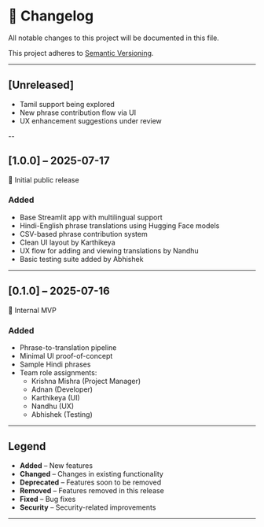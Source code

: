 # 📓 Changelog

All notable changes to this project will be documented in this file.

This project adheres to [Semantic Versioning](https://semver.org/).

---

## [Unreleased]
- Tamil support being explored
- New phrase contribution flow via UI
- UX enhancement suggestions under review

--

## [1.0.0] – 2025-07-17

🎉 Initial public release

### Added
- Base Streamlit app with multilingual support
- Hindi-English phrase translations using Hugging Face models
- CSV-based phrase contribution system
- Clean UI layout by Karthikeya
- UX flow for adding and viewing translations by Nandhu
- Basic testing suite added by Abhishek

---

## [0.1.0] – 2025-07-16

🚧 Internal MVP

### Added
- Phrase-to-translation pipeline
- Minimal UI proof-of-concept
- Sample Hindi phrases
- Team role assignments:
  - Krishna Mishra (Project Manager)
  - Adnan (Developer)
  - Karthikeya (UI)
  - Nandhu (UX)
  - Abhishek (Testing)

---

## Legend

- **Added** – New features
- **Changed** – Changes in existing functionality
- **Deprecated** – Features soon to be removed
- **Removed** – Features removed in this release
- **Fixed** – Bug fixes
- **Security** – Security-related improvements

---


